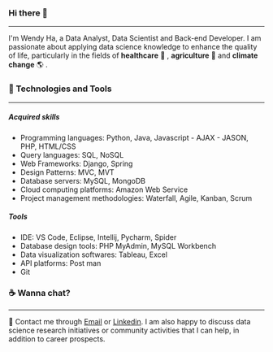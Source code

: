 ### Hi there 👋
---
I'm Wendy Ha, a Data Analyst, Data Scientist and Back-end Developer.
I am passionate about applying data science knowledge to enhance the quality of life, particularly in the fields of **healthcare** 💊 , **agriculture** 🌳  and **climate change** 🌎 .
### 🔭 Technologies and Tools  
---
##### Acquired skills 
- Programming languages: Python, Java, Javascript - AJAX - JASON, PHP, HTML/CSS
- Query languages: SQL, NoSQL
- Web Frameworks: Django, Spring
- Design Patterns: MVC, MVT
- Database servers: MySQL, MongoDB
- Cloud computing platforms: Amazon Web Service
- Project management methodologies: Waterfall, Agile, Kanban, Scrum
##### Tools
- IDE: VS Code, Eclipse, Intellij, Pycharm, Spider
- Database design tools: PHP MyAdmin, MySQL Workbench
- Data visualization softwares: Tableau, Excel
- API platforms: Post man
- Git
### ☕ Wanna chat?    
---
💌  Contact me through [Email](mailto:wendyha.sut@gmail.com) or [Linkedin](https://www.linkedin.com/in/wendyhatuyen/).
I am also happy to discuss data science research initiatives or community activities that I can help, in addition to career prospects.

